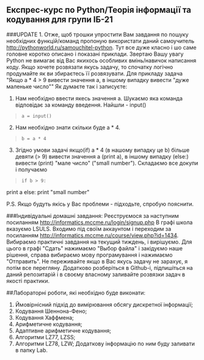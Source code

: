 ## Експрес-курс по Python/Теорія інформації та кодування для групи ІБ-21

###UPDATE 1. 
Отже, щоб трошки упростити Вам завдання по пошуку необхідних функцій/команд пропоную використати даний самоучитель http://pythonworld.ru/samouchitel-python. Тут все дуже класно і шо саме головне коротко описано і показані приклади. Звертаю Вашу увагу Python не вимагає від Вас якихось особливих вмінь/навичок написання коду. Якщо хочете розвязати якусь задачу, то спочатку логічно продумайте як ви збираєтесь її розвязувати. 
Для прикладу задача "Якщо а * 4 > 9 вивести значення a, в іншому випадку вивести "дуже маленьке число""
Як думаєте так і записуєте:

1. Нам необхідно ввести якесь значення а. Шукаємо яка команда відповідає за команду введення. Найшли - input()
>     a = input()

2. Нам необхідно знати скільки буде а * 4.
>     b = a * 4

3. Згідно умови задачі якщо(if) a * 4 (в нашому випадку це b) більше девяти (> 9) вивести значення a (print a), в іншому випадку (else:)  вивести (print) "мале число" ("small number"). Складаємо все докупи і получаємо
>     if b > 9:
print a
else: print "small number"

P.S. Якщо будуть якісь у Вас проблеми - підходьте, спробую пояснити. 

###Індивідуальні домашні завдання:
Реєструємося за наступним посиланням http://informatics.mccme.ru/login/signup.php
В графі школа вказуємо LSULS. Входимо під своїм аккаунтом і переходим за посиланням http://informatics.mccme.ru/course/view.php?id=1434. Вибираємо практичні завдання на текущий тиждень, і вирішуємо. Для цього в графі "Сдать" нажимаємо "Выбор файла" і закідуємо наше рішення, справа вибираємо мову програмування і нажимаємо "Отправить". Не переживайте якщо в Вас якусь задачу не зарахує, я потім все перегляну. Додатково розберіться в Github-i, підпишіться на даний репозитарій і в своєму власному заливайте розвязки задач в якості практики.

##Лабораторні роботи, які необхідно буде виконати:
1. Ймовірнісний підхід до вимірювання обсягу дискретної інформації;
2. Кодування Шеннона-Фено;
3. Кодування Хаффмена;
4. Арифметичне кодування;
5. Адаптивне арифметичне кодування;
6. Алгоритми LZ77, LZSS;
7. Алгоритми LZ78, LZW;
Додаткову інформацію по ним буду заливати в папку Lab.

